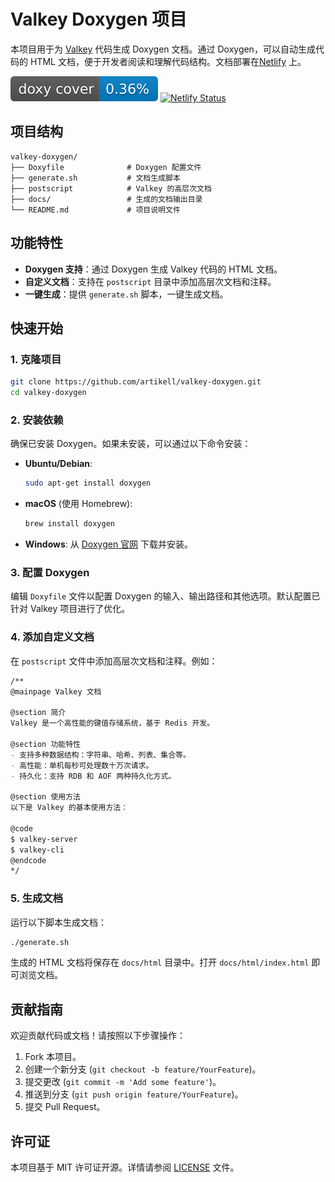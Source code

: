 # Valkey Doxygen 项目

本项目用于为 [Valkey](https://github.com/valkey-io/valkey) 代码生成 Doxygen 文档。通过 Doxygen，可以自动生成代码的 HTML 文档，便于开发者阅读和理解代码结构。文档部署在[Netlify](https://valkey-doxygen.netlify.app/) 上。

![Coverage Badge](coverage.svg)
[![Netlify Status](https://api.netlify.com/api/v1/badges/83126ba3-2c1e-44da-bfd7-29e71a743453/deploy-status)](https://app.netlify.com/sites/valkey-doxygen/deploys)

## 项目结构

```
valkey-doxygen/
├── Doxyfile              # Doxygen 配置文件
├── generate.sh           # 文档生成脚本
├── postscript            # Valkey 的高层次文档
├── docs/                 # 生成的文档输出目录
└── README.md             # 项目说明文件
```

## 功能特性

- **Doxygen 支持**：通过 Doxygen 生成 Valkey 代码的 HTML 文档。
- **自定义文档**：支持在 `postscript` 目录中添加高层次文档和注释。
- **一键生成**：提供 `generate.sh` 脚本，一键生成文档。

## 快速开始

### 1. 克隆项目

```bash
git clone https://github.com/artikell/valkey-doxygen.git
cd valkey-doxygen
```

### 2. 安装依赖

确保已安装 Doxygen。如果未安装，可以通过以下命令安装：

- **Ubuntu/Debian**:
  ```bash
  sudo apt-get install doxygen
  ```

- **macOS** (使用 Homebrew):
  ```bash
  brew install doxygen
  ```

- **Windows**:
  从 [Doxygen 官网](https://www.doxygen.nl/download.html) 下载并安装。

### 3. 配置 Doxygen

编辑 `Doxyfile` 文件以配置 Doxygen 的输入、输出路径和其他选项。默认配置已针对 Valkey 项目进行了优化。

### 4. 添加自定义文档

在 `postscript` 文件中添加高层次文档和注释。例如：

```markdown
/**
@mainpage Valkey 文档

@section 简介
Valkey 是一个高性能的键值存储系统，基于 Redis 开发。

@section 功能特性
- 支持多种数据结构：字符串、哈希、列表、集合等。
- 高性能：单机每秒可处理数十万次请求。
- 持久化：支持 RDB 和 AOF 两种持久化方式。

@section 使用方法
以下是 Valkey 的基本使用方法：

@code
$ valkey-server
$ valkey-cli
@endcode
*/
```

### 5. 生成文档

运行以下脚本生成文档：

```bash
./generate.sh
```

生成的 HTML 文档将保存在 `docs/html` 目录中。打开 `docs/html/index.html` 即可浏览文档。

## 贡献指南

欢迎贡献代码或文档！请按照以下步骤操作：

1. Fork 本项目。
2. 创建一个新分支 (`git checkout -b feature/YourFeature`)。
3. 提交更改 (`git commit -m 'Add some feature'`)。
4. 推送到分支 (`git push origin feature/YourFeature`)。
5. 提交 Pull Request。

## 许可证

本项目基于 MIT 许可证开源。详情请参阅 [LICENSE](LICENSE) 文件。
